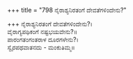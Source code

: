 +++
title = "798 ನೈರಾಶ್ಯನಿರತಂಗೆ ದೇವತೆಗಳಿಂದೇನು?"

+++
ನೈರಾಶ್ಯನಿರತಂಗೆ ದೇವತೆಗಳಿಂದೇನು?।  
ವೈರಾಗ್ಯಪಥಿಕಂಗೆ ನಷ್ಟಭಯವೇನು?॥  
ಪಾರಂಗತಂಗಂತರಾಳ ದೂರಗಳೇನು?।  
ಸ್ವೈರಪಥವಾತನದು - ಮಂಕುತಿಮ್ಮ॥  

